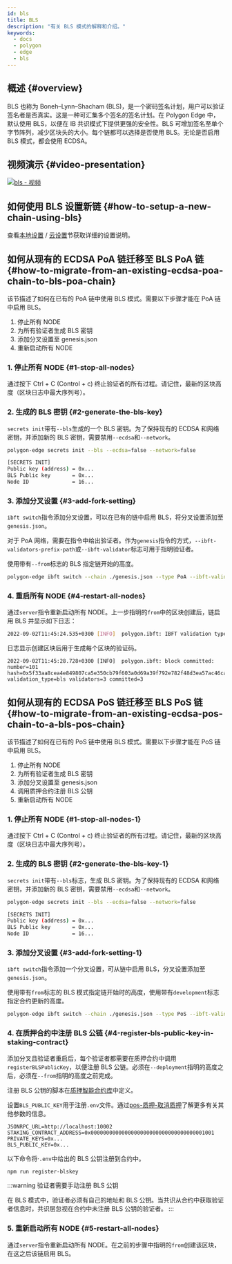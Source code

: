 ```yaml
---
id: bls
title: BLS
description: "有关 BLS 模式的解释和介绍。"
keywords:
  - docs
  - polygon
  - edge
  - bls
---
```


## 概述 {#overview}

BLS 也称为 Boneh–Lynn–Shacham (BLS)，是一个密码签名计划，用户可以验证签名者是否真实。这是一种可汇集多个签名的签名计划。在 Polygon Edge 中，默认使用 BLS，以便在 IB 共识模式下提供更强的安全性。BLS 可增加签名至单个字节阵列，减少区块头的大小。每个链都可以选择是否使用 BLS。无论是否启用 BLS 模式，都会使用 ECDSA。

## 视频演示 {#video-presentation}

[![bls - 视频](https://img.youtube.com/vi/HbUmZpALlqo/0.jpg)](https://www.youtube.com/watch?v=HbUmZpALlqo)

## 如何使用 BLS 设置新链 {#how-to-setup-a-new-chain-using-bls}

查看[本地设置](/docs/edge/get-started/set-up-ibft-locally) / [云设置](/docs/edge/get-started/set-up-ibft-on-the-cloud)节获取详细的设置说明。

## 如何从现有的 ECDSA PoA 链迁移至 BLS PoA 链 {#how-to-migrate-from-an-existing-ecdsa-poa-chain-to-bls-poa-chain}

该节描述了如何在已有的 PoA 链中使用 BLS 模式。需要以下步骤才能在 PoA 链中启用 BLS。

1. 停止所有 NODE
2. 为所有验证者生成 BLS 密钥
3. 添加分叉设置至 genesis.json
4. 重新启动所有 NODE

### 1. 停止所有 NODE {#1-stop-all-nodes}

通过按下 Ctrl + C (Control + c) 终止验证者的所有过程。请记住，最新的区块高度（区块日志中最大序列号）。

### 2. 生成的 BLS 密钥 {#2-generate-the-bls-key}

`secrets init`带有`--bls`生成的一个 BLS 密钥。为了保持现有的 ECDSA 和网络密钥，并添加新的 BLS 密钥，需要禁用`--ecdsa`和`--network`。

```bash
polygon-edge secrets init --bls --ecdsa=false --network=false

[SECRETS INIT]
Public key (address) = 0x...
BLS Public key       = 0x...
Node ID              = 16...
```

### 3. 添加分叉设置 {#3-add-fork-setting}

`ibft switch`指令添加分叉设置，可以在已有的链中启用 BLS，将分叉设置添加至`genesis.json`。

对于 PoA 网络，需要在指令中给出验证者。作为`genesis`指令的方式，`--ibft-validators-prefix-path`或`--ibft-validator`标志可用于指明验证者。

使用带有`--from`标志的 BLS 指定链开始的高度。

```bash
polygon-edge ibft switch --chain ./genesis.json --type PoA --ibft-validator-type bls --ibft-validators-prefix-path test-chain- --from 100
```

### 4. 重启所有 NODE {#4-restart-all-nodes}

通过`server`指令重新启动所有 NODE。上一步指明的`from`中的区块创建后，链启用 BLS 并显示如下日志：

```bash
2022-09-02T11:45:24.535+0300 [INFO]  polygon.ibft: IBFT validation type switched: old=ecdsa new=bls
```

日志显示创建区块后用于生成每个区块的验证码。

```
2022-09-02T11:45:28.728+0300 [INFO]  polygon.ibft: block committed: number=101 hash=0x5f33aa8cea4e849807ca5e350cb79f603a0d69a39f792e782f48d3ea57ac46ca validation_type=bls validators=3 committed=3
```

## 如何从现有的 ECDSA PoS 链迁移至 BLS PoS 链 {#how-to-migrate-from-an-existing-ecdsa-pos-chain-to-a-bls-pos-chain}

该节描述了如何在已有的 PoS 链中使用 BLS 模式。需要以下步骤才能在 PoS 链中启用 BLS。

1. 停止所有 NODE
2. 为所有验证者生成 BLS 密钥
3. 添加分叉设置至 genesis.json
4. 调用质押合约注册 BLS 公钥
5. 重新启动所有 NODE

### 1. 停止所有 NODE {#1-stop-all-nodes-1}

通过按下 Ctrl + C (Control + c) 终止验证者的所有过程。请记住，最新的区块高度（区块日志中最大序列号）。

### 2. 生成的 BLS 密钥 {#2-generate-the-bls-key-1}

`secrets init`带有`--bls`标志，生成 BLS 密钥。为了保持现有的 ECDSA 和网络密钥，并添加新的 BLS 密钥，需要禁用`--ecdsa`和`--network`。

```bash
polygon-edge secrets init --bls --ecdsa=false --network=false

[SECRETS INIT]
Public key (address) = 0x...
BLS Public key       = 0x...
Node ID              = 16...
```

### 3. 添加分叉设置 {#3-add-fork-setting-1}

`ibft switch`指令添加一个分叉设置，可从链中启用 BLS，分叉设置添加至`genesis.json`。

使用带有`from`标志的 BLS 模式指定链开始时的高度，使用带有`development`标志指定合约更新的高度。

```bash
polygon-edge ibft switch --chain ./genesis.json --type PoS --ibft-validator-type bls --deployment 50 --from 200
```

### 4. 在质押合约中注册 BLS 公链 {#4-register-bls-public-key-in-staking-contract}

添加分叉且验证者重启后，每个验证者都需要在质押合约中调用`registerBLSPublicKey`，以便注册 BLS 公链。必须在`--deployment`指明的高度之后，必须在`--from`指明的高度之前完成。

注册 BLS 公钥的脚本在[质押智能合约库](https://github.com/0xPolygon/staking-contracts)中定义。

设置`BLS_PUBLIC_KEY`用于注册`.env`文件。通过[pos-质押-取消质押](/docs/edge/consensus/pos-stake-unstake#setting-up-the-provided-helper-scripts)了解更多有关其他参数的信息。

```env
JSONRPC_URL=http://localhost:10002
STAKING_CONTRACT_ADDRESS=0x0000000000000000000000000000000000001001
PRIVATE_KEYS=0x...
BLS_PUBLIC_KEY=0x...
```

以下命令将·`.env`中给出的 BLS 公钥注册到合约中。

```bash
npm run register-blskey
```

:::warning 验证者需要手动注册 BLS 公钥

在 BLS 模式中，验证者必须有自己的地址和 BLS 公钥。当共识从合约中获取验证者信息时，共识层忽视在合约中未注册 BLS 公钥的验证者。
:::

### 5. 重新启动所有 NODE {#5-restart-all-nodes}

通过`server`指令重新启动所有 NODE。在之前的步骤中指明的`from`创建该区块，在这之后该链启用 BLS。
